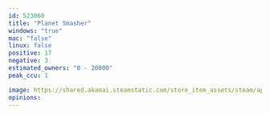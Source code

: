 ```yaml
---
id: 523060
title: "Planet Smasher"
windows: "true"
mac: "false"
linux: false
positive: 17
negative: 3
estimated_owners: "0 - 20000"
peak_ccu: 1

image: https://shared.akamai.steamstatic.com/store_item_assets/steam/apps/523060/header.jpg?t=1572557352
opinions:
---
```

